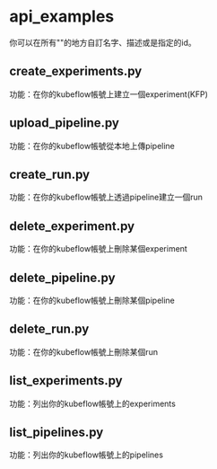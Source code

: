 # api_examples
你可以在所有"<change yours>"的地方自訂名字、描述或是指定的id。
## create_experiments.py
功能：在你的kubeflow帳號上建立一個experiment(KFP)

## upload_pipeline.py
功能：在你的kubeflow帳號從本地上傳pipeline

## create_run.py
功能：在你的kubeflow帳號上透過pipeline建立一個run

## delete_experiment.py
功能：在你的kubeflow帳號上刪除某個experiment

## delete_pipeline.py
功能：在你的kubeflow帳號上刪除某個pipeline

## delete_run.py
功能：在你的kubeflow帳號上刪除某個run
 
## list_experiments.py
功能：列出你的kubeflow帳號上的experiments

## list_pipelines.py
功能：列出你的kubeflow帳號上的pipelines
